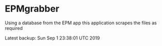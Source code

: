 # EPMgrabber
Using a database from the EPM app this application scrapes the files as required


Latest backup: Sun Sep 1 23:38:01 UTC 2019
